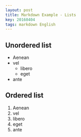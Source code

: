 ```yaml
---
layout: post
title: Markdown Example - Lists
key: 20160404
tags: markdown English
---
```


## Unordered list
* Aenean
* vel
    * libero
    * eget
* ante

## Ordered list
1. Aenean
2. vel
3. libero
4. eget
5. ante
